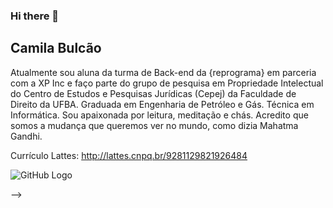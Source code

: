 ### Hi there 👋

## Camila Bulcão

Atualmente sou aluna da turma de Back-end da {reprograma} em parceria com a XP Inc e faço parte do grupo de pesquisa em Propriedade Intelectual do Centro de Estudos e Pesquisas Jurídicas (Cepej) da Faculdade de Direito da UFBA.
Graduada em Engenharia de Petróleo e Gás.
Técnica em Informática.
Sou apaixonada por leitura, meditação e chás.
Acredito que somos a mudança que queremos ver no mundo, como dizia Mahatma Gandhi.

Currículo Lattes: http://lattes.cnpq.br/9281129821926484 


![GitHub Logo](https://assets.website-files.com/5d5e2ff58f10c53dcffd8683/5d9eb59b1a0436a05f0006c5_reading-side.svg)

-->
